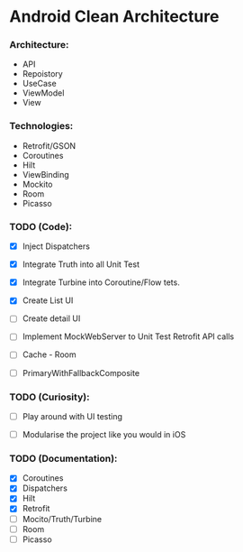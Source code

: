 # Android Clean Architecture

### Architecture:
- API
- Repoistory
- UseCase
- ViewModel
- View

### Technologies:
- Retrofit/GSON
- Coroutines
- Hilt
- ViewBinding
- Mockito
- Room
- Picasso


### TODO (Code):
- [x] Inject Dispatchers
- [x] Integrate Truth into all Unit Test
- [x] Integrate Turbine into Coroutine/Flow tets.
- [x] Create List UI
- [ ] Create detail UI
- [ ] Implement MockWebServer to Unit Test Retrofit API calls
- [ ] Cache - Room
- [ ] PrimaryWithFallbackComposite


### TODO (Curiosity):
- [ ] Play around with UI testing
- [ ] Modularise the project like you would in iOS


### TODO (Documentation):
- [x] Coroutines
- [x] Dispatchers
- [x] Hilt
- [x] Retrofit
- [ ] Mocito/Truth/Turbine
- [ ] Room
- [ ] Picasso
